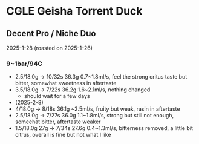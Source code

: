 # CGLE Geisha Torrent Duck

## Decent Pro / Niche Duo

2025-1-28 (roasted on 2025-1-26)

### 9~1bar/94C

- 2.5/18.0g -> 10/32s 36.3g 0.7\~1.8ml/s, feel the strong critus taste but bitter, somewhat sweetness in aftertaste
- 3.5/18.0g -> 7/22s 36.2g 1.6\~2.1ml/s, nothing changed
  - should wait for a few days
- (2025-2-8)
- 4/18.0g -> 8/18s 36.1g \~2.5ml/s, fruity but weak, rasin in aftertaste
- 2.5/18.0g -> 7/27s 36.0g 1.1\~1.8ml/s, strong but still not enough, someehat bitter, aftertaste weaker
- 1.5/18.0g 27g -> 7/34s 27.6g 0.4\~1.3ml/s, bitterness removed, a little bit citrus, overall is fine but not what I like

